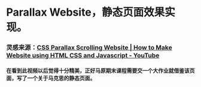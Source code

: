 # Parallax Website，静态页面效果实现。

### 灵感来源：[CSS Parallax Scrolling Website | How to Make Website using HTML CSS and Javascript - YouTube](https://www.youtube.com/watch?v=kmM6mqvnxcs)

#### 在看到此视频以后觉得十分精美，正好马原期末课程需要交一个大作业就借鉴该页面，写了一个关于马克思的静态页面。
